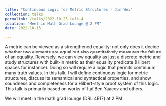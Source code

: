 ```yaml
---
title: "Continuous Logic for Metric Structures - Jin Wei"
collection: talks
permalink: /talks/2022-10-25-talk-4
location: "Meet in Math Grad Lounge @ 2 PM"
date: 2022-10-15

---
```


A metric can be viewed as a strengthened equality: not only does it decide whether two elements are equal but also quantitatively measures the failure of an equality. Reversely, we can view equality as just a discrete metric and study structures with built-in metric as their equality predicate (Hilbert spaces for instance). Doing so will require a logic that permits continuum many truth values. In this talk, I will define continuous logic for metric structures, discuss its semantical and syntactical properties, and show soundness and completeness for a Hilbert-style proof system of this logic. This talk is primarily based on works of Itaï Ben Yaacov and others.

We will meet in the math grad lounge (DRL 4E17) at 2 PM.
